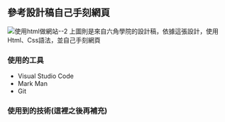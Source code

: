 ## 參考設計稿自己手刻網頁

![使用html做網站--2](https://user-images.githubusercontent.com/30917086/99865736-da4ec580-2be6-11eb-8aac-a7c77399c9cc.png)
上圖則是來自六角學院的設計稿，依據這張設計，使用Html、Css語法，並自己手刻網頁

### 使用的工具
* Visual Studio Code
* Mark Man
* Git

### 使用到的技術(這裡之後再補充)

